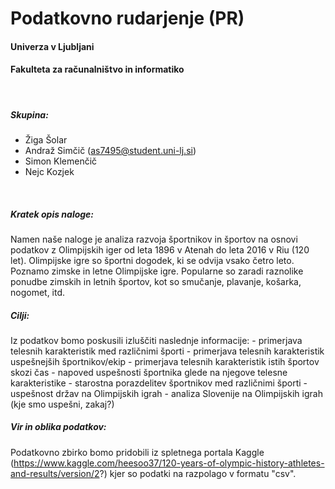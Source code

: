 # Podatkovno rudarjenje (PR)
#### Univerza v Ljubljani
#### Fakulteta za računalništvo in informatiko
<br>

##### Skupina:
 - Žiga Šolar	
 - Andraž Simčič (as7495@student.uni-lj.si)
 - Simon Klemenčič
 - Nejc Kozjek
 
<br>

##### Kratek opis naloge:

Namen naše naloge je analiza razvoja športnikov in športov na osnovi podatkov z Olimpijskih iger od leta 1896 v Atenah do leta 2016 v Riu (120 let).
Olimpijske igre so športni dogodek, ki se odvija vsako četro leto. Poznamo zimske in letne Olimpijske igre. Popularne so zaradi raznolike ponudbe zimskih in letnih športov, kot so smučanje, plavanje, košarka, nogomet, itd.

##### Cilji:

Iz podatkov bomo poskusili izluščiti naslednje informacije:
	- primerjava telesnih karakteristik med različnimi športi
	- primerjava telesnih karakteristik uspešnejših športnikov/ekip
	- primerjava telesnih karakteristik istih športov skozi čas
	- napoved uspešnosti športnika glede na njegove telesne karakteristike
	- starostna porazdelitev športnikov med različnimi športi
	- uspešnost držav na Olimpijskih igrah
	- analiza Slovenije na Olimpijskih igrah (kje smo uspešni, zakaj?)

##### Vir in oblika podatkov:
 
Podatkovno zbirko bomo pridobili iz spletnega portala Kaggle (https://www.kaggle.com/heesoo37/120-years-of-olympic-history-athletes-and-results/version/2?) kjer so podatki na razpolago v formatu "csv".